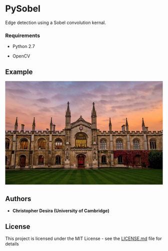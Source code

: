 # PySobel

Edge detection using a Sobel convolution kernal.

### Requirements

* Python 2.7

* OpenCV

## Example

![alt text](corpus.jpg)

## Authors

* **Christopher Desira (University of Cambridge)**

## License

This project is licensed under the MIT License - see the [LICENSE.md](LICENSE.md) file for details
